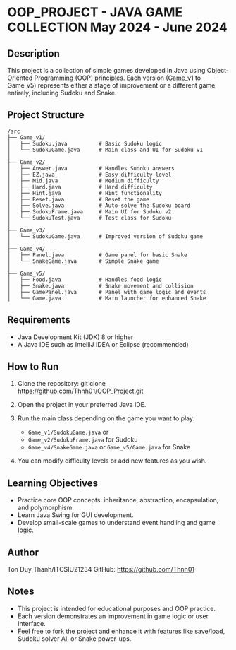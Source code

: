 OOP_PROJECT - JAVA GAME COLLECTION
May 2024 - June 2024
==================================

Description
-----------
This project is a collection of simple games developed in Java using Object-Oriented Programming (OOP) principles. Each version (Game_v1 to Game_v5) represents either a stage of improvement or a different game entirely, including Sudoku and Snake.

Project Structure
-----------------
```plaintext
/src
├── Game_v1/
│   ├── Sudoku.java          # Basic Sudoku logic
│   └── SudokuGame.java      # Main class and UI for Sudoku v1
│
├── Game_v2/
│   ├── Answer.java          # Handles Sudoku answers
│   ├── EZ.java              # Easy difficulty level
│   ├── Mid.java             # Medium difficulty
│   ├── Hard.java            # Hard difficulty
│   ├── Hint.java            # Hint functionality
│   ├── Reset.java           # Reset the game
│   ├── Solve.java           # Auto-solve the Sudoku board
│   ├── SudokuFrame.java     # Main UI for Sudoku v2
│   └── SudokuTest.java      # Test class for Sudoku
│
├── Game_v3/
│   └── SudokuGame.java      # Improved version of Sudoku game
│
├── Game_v4/
│   ├── Panel.java           # Game panel for basic Snake
│   └── SnakeGame.java       # Simple Snake game
│
├── Game_v5/
│   ├── Food.java            # Handles food logic
│   ├── Snake.java           # Snake movement and collision
│   ├── GamePanel.java       # Panel with game logic and events
│   └── Game.java            # Main launcher for enhanced Snake
```
Requirements
------------
- Java Development Kit (JDK) 8 or higher
- A Java IDE such as IntelliJ IDEA or Eclipse (recommended)

How to Run
----------
1. Clone the repository:
   git clone https://github.com/Thnh01/OOP_Project.git

2. Open the project in your preferred Java IDE.

3. Run the main class depending on the game you want to play:
   - `Game_v1/SudokuGame.java` or  
   - `Game_v2/SudokuFrame.java` for Sudoku  
   - `Game_v4/SnakeGame.java` or `Game_v5/Game.java` for Snake

4. You can modify difficulty levels or add new features as you wish.

Learning Objectives
-------------------
- Practice core OOP concepts: inheritance, abstraction, encapsulation, and polymorphism.
- Learn Java Swing for GUI development.
- Develop small-scale games to understand event handling and game logic.

Author
------
Ton Duy Thanh/ITCSIU21234 
GitHub: https://github.com/Thnh01

Notes
-----
- This project is intended for educational purposes and OOP practice.
- Each version demonstrates an improvement in game logic or user interface.
- Feel free to fork the project and enhance it with features like save/load, Sudoku solver AI, or Snake power-ups.

